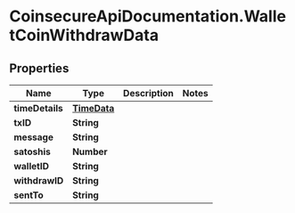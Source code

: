 # CoinsecureApiDocumentation.WalletCoinWithdrawData

## Properties
Name | Type | Description | Notes
------------ | ------------- | ------------- | -------------
**timeDetails** | [**TimeData**](TimeData.md) |  | 
**txID** | **String** |  | 
**message** | **String** |  | 
**satoshis** | **Number** |  | 
**walletID** | **String** |  | 
**withdrawID** | **String** |  | 
**sentTo** | **String** |  | 


